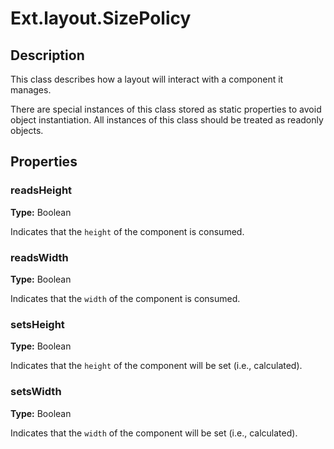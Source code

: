 # Ext.layout.SizePolicy

## Description

This class describes how a layout will interact with a component it manages.

There are special instances of this class stored as static properties to avoid object instantiation. All instances of this class should be treated as readonly objects.

## Properties

### readsHeight

**Type:** Boolean

Indicates that the `height` of the component is consumed.


### readsWidth

**Type:** Boolean

Indicates that the `width` of the component is consumed.


### setsHeight

**Type:** Boolean

Indicates that the `height` of the component will be set (i.e., calculated).


### setsWidth

**Type:** Boolean

Indicates that the `width` of the component will be set (i.e., calculated).

